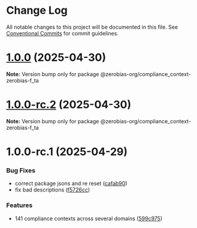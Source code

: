 # Change Log

All notable changes to this project will be documented in this file.
See [Conventional Commits](https://conventionalcommits.org) for commit guidelines.

# [1.0.0](https://github.com/zerobias-org/compliance_context/compare/@zerobias-org/compliance_context-zerobias-f_ta@1.0.0-rc.2...@zerobias-org/compliance_context-zerobias-f_ta@1.0.0) (2025-04-30)

**Note:** Version bump only for package @zerobias-org/compliance_context-zerobias-f_ta





# [1.0.0-rc.2](https://github.com/zerobias-org/compliance_context/compare/@zerobias-org/compliance_context-zerobias-f_ta@1.0.0-rc.1...@zerobias-org/compliance_context-zerobias-f_ta@1.0.0-rc.2) (2025-04-30)

**Note:** Version bump only for package @zerobias-org/compliance_context-zerobias-f_ta





# 1.0.0-rc.1 (2025-04-29)


### Bug Fixes

* correct package jsons and re reset ([cafab90](https://github.com/zerobias-org/compliance_context/commit/cafab90b3771e45ffeefa4ea2dca415266baa99f))
* fix bad descriptions ([f5726cc](https://github.com/zerobias-org/compliance_context/commit/f5726cc749df176f6d8e37f3d2ed07b1302f60e5))


### Features

* 141 compliance contexts across several domains ([599c975](https://github.com/zerobias-org/compliance_context/commit/599c975fcf3da5bbfffe4113c7f5f793e5231e68))
